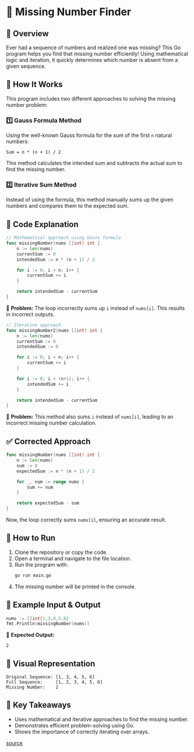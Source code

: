 # 🧮 Missing Number Finder

## 📌 Overview
Ever had a sequence of numbers and realized one was missing? This Go program helps you find that missing number efficiently! Using mathematical logic and iteration, it quickly determines which number is absent from a given sequence.

## 🚀 How It Works
This program includes two different approaches to solving the missing number problem:

### 1️⃣ Gauss Formula Method
Using the well-known Gauss formula for the sum of the first `n` natural numbers:
```
Sum = n * (n + 1) / 2
```
This method calculates the intended sum and subtracts the actual sum to find the missing number.

### 2️⃣ Iterative Sum Method
Instead of using the formula, this method manually sums up the given numbers and compares them to the expected sum.

## 📜 Code Explanation
```go
// Mathematical approach using Gauss formula
func missingNumber(nums []int) int {
    n := len(nums)
    currentSum := 0
    intendedSum := n * (n + 1) / 2

    for i := 0; i < n; i++ {
        currentSum += i
    }

    return intendedSum - currentSum
}
```
🔹 **Problem:** The loop incorrectly sums up `i` instead of `nums[i]`. This results in incorrect outputs.

```go
// Iterative approach
func missingNumber2(nums []int) int {
    n := len(nums)
    currentSum := 0
    intendedSum := 0

    for i := 0; i < n; i++ {
        currentSum += i
    }

    for i := 0; i < (n+1); i++ {
        intendedSum += i
    }

    return intendedSum - currentSum
}
```
🔹 **Problem:** This method also sums `i` instead of `nums[i]`, leading to an incorrect missing number calculation.

## ✅ Corrected Approach
```go
func missingNumber(nums []int) int {
    n := len(nums)
    sum := 0
    expectedSum := n * (n + 1) / 2

    for _, num := range nums {
        sum += num
    }

    return expectedSum - sum
}
```
Now, the loop correctly sums `nums[i]`, ensuring an accurate result.

## 🔧 How to Run
1. Clone the repository or copy the code.
2. Open a terminal and navigate to the file location.
3. Run the program with:
   ```sh
   go run main.go
   ```
4. The missing number will be printed in the console.

## 🎯 Example Input & Output
```go
nums := []int{1,3,4,5,6}
fmt.Println(missingNumber(nums))
```
📝 **Expected Output:**
```
2
```

## 🎨 Visual Representation
```plaintext
Original Sequence: [1, 3, 4, 5, 6]
Full Sequence:     [1, 2, 3, 4, 5, 6]
Missing Number:    2
```

## 📌 Key Takeaways
- Uses mathematical and iterative approaches to find the missing number.
- Demonstrates efficient problem-solving using Go.
- Shows the importance of correctly iterating over arrays.

[source](https://leetcode.com/problems/missing-number/description/)
